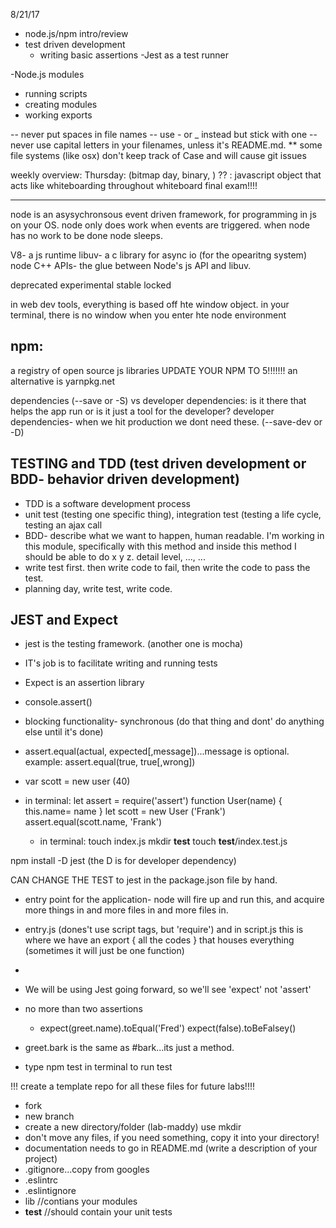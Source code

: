 8/21/17
- node.js/npm intro/review
- test driven development
  - writing basic assertions
  -Jest as a test runner

-Node.js modules
  - running scripts
  - creating modules
  - working exports

-- never put spaces in file names
-- use - or _ instead but stick with one
-- never use capital letters in your filenames, unless it's README.md.
** some file systems (like osx) don't keep track of Case and will cause git issues

weekly overview:
Thursday: (bitmap day, binary, )
    ??    : javascript object that acts like
whiteboarding throughout
whiteboard final exam!!!!

___
node is an asysychronsous event driven framework, for programming in js on your OS.
node only does work when events are triggered.
when node has no work to be done node sleeps.


V8- a js runtime
libuv- a c library for async io (for the opearitng system)
node C++ APIs- the glue between Node's js API and libuv.

deprecated
experimental
stable
locked

in web dev tools, everything is based off hte window object.
in your terminal, there is no window when you enter hte node environment


## npm:
a registry of open source js libraries
UPDATE YOUR NPM TO 5!!!!!!!
an alternative is yarnpkg.net

dependencies (--save or -S) vs developer dependencies:
is it there that helps the app run or is it just a tool for the developer?
developer dependencies- when we hit production we dont need these. (--save-dev or -D)

## TESTING and TDD (test driven development or BDD- behavior driven development)
- TDD is a software development process
- unit test (testing one specific thing), integration test (testing a life cycle, testing an ajax call  
- BDD- describe what we want to happen, human readable. I'm working in this module, specifically with this method and inside this method I should be able to do x y z. detail level, ..., ...
- write test first. then write code to fail, then write the code to pass the test.
- planning day, write test, write code.

## JEST and Expect
- jest is the testing framework. (another one is mocha)
- IT's job is to facilitate writing and running tests
- Expect is an assertion library
- console.assert()
- blocking functionality- synchronous (do that thing and dont' do anything else until it's done)
- assert.equal(actual, expected[,message])...message is optional. example: assert.equal(true, true[,wrong])
- var scott = new user (40)

- in terminal: let assert = require('assert')
  function User(name) {
    this.name= name
  }
  let scott = new User ('Frank')
  assert.equal(scott.name, 'Frank')

  - in terminal:
  touch index.js
  mkdir __test__
  touch __test__/index.test.js

npm install -D jest (the D is for developer dependency)

CAN CHANGE THE TEST to jest in the package.json file by hand.

- entry point for the application- node will fire up and run this, and acquire more things in and more files in and more files in.
- entry.js (dones't use script tags, but 'require') and in script.js this is where we have an export { all the codes } that houses everything (sometimes it will just be one function)
-

- We will be using Jest going forward, so we'll see 'expect' not 'assert'
- no more than two assertions
  - expect(greet.name).toEqual('Fred')
    expect(false).toBeFalsey()

- greet.bark is the same as #bark...its just a method.
- type npm test in terminal to run test


!!! create a template repo for all these files for future labs!!!!
- fork
- new branch
- create a new directory/folder (lab-maddy) use mkdir
- don't move any files, if you need something, copy it into your directory!
- documentation needs to go in README.md (write a description of your project)
- .gitignore...copy from googles
- .eslintrc
- .eslintignore
- lib //contians your modules
- __test__ //should contain your unit tests
